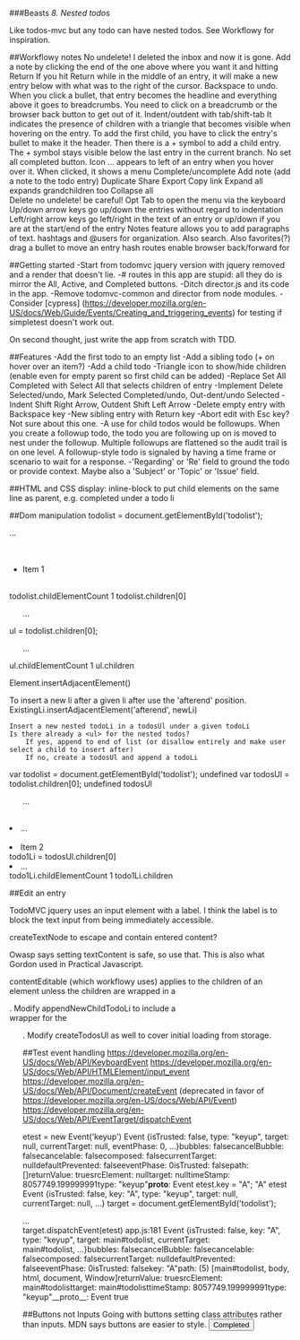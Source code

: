 ###Beasts _8. Nested todos_

Like todos-mvc but any todo can have nested todos. See Workflowy for inspiration.

##Workflowy notes
No undelete! I deleted the inbox and now it is gone.
Add a note by clicking the end of the one above where you want it and hitting Return
	If you hit Return while in the middle of an entry, it will make a new entry below with what was to the right of the cursor. Backspace to undo.
When you click a bullet, that entry becomes the headline and everything above it goes to breadcrumbs.
	You need to click on a breadcrumb or the browser back button to get out of it.
Indent/outdent with tab/shift-tab
It indicates the presence of children with a triangle that becomes visible when hovering on the entry.
To add the first child, you have to click the entry's bullet to make it the header. Then there is a +
symbol to add a child entry.
The + symbol stays visible below the last entry in the current branch.
No set all completed button.
Icon ... appears to left of an entry when you hover over it.
	When clicked, it shows a menu
		Complete/uncomplete
		Add note (add a note to the todo entry)
		Duplicate
		Share
		Export
		Copy link
		Expand all		expands grandchildren too 
		Collapse all	 
		Delete			no undelete! be careful!
Opt Tab to open the menu via the keyboard
Up/down arrow keys go up/down the entries without regard to indentation
Left/right arrow keys go left/right in the text of an entry or up/down if you are at the start/end of the entry
Notes feature allows you to add paragraphs of text.
hashtags and @users for organization. Also search. Also favorites(?)
drag a bullet to move an entry
hash routes enable browser back/forward for 

##Getting started
-Start from todomvc jquery version with jquery removed and a render that doesn't lie.
-\# routes in this app are stupid: all they do is mirror the All, Active, and Completed buttons.
-Ditch director.js and its code in the app.
-Remove todomvc-common and director from node modules.
-Consider [cypress] (https://developer.mozilla.org/en-US/docs/Web/Guide/Events/Creating_and_triggering_events) for testing if simpletest doesn't work out.

On second thought, just write the app from scratch with TDD.





##Features
-Add the first todo to an empty list
-Add a sibling todo (+ on hover over an item?)
-Add a child todo
-Triangle icon to show/hide children (enable even for empty parent so first child can be added)
-Replace Set All Completed with Select All that selects children of entry
-Implement Delete Selected/undo, Mark Selected Completed/undo, Out-dent/undo Selected
-Indent Shift Right Arrow, Outdent Shift Left Arrow
-Delete empty entry with Backspace key
-New sibling entry with Return key
-Abort edit with Esc key? Not sure about this one.
-A use for child todos would be followups. When you create a followup todo, the todo you are following up on is moved to nest under the followup. Multiple followups are flattened so the audit trail is on one level. A followup-style todo is signaled by having a time frame or scenario to wait for a response.
-'Regarding' or 'Re' field to ground the todo or provide context. Maybe also a 'Subject' or 'Topic' or 'Issue' field.

##HTML and CSS
display: inline-block to put child elements on the same line as parent, e.g. completed under a todo li

##Dom manipulation
todolist = document.getElementById('todolist');
<main id=​"todolist">​…​</main>​<ul>​<li id=​"p1ykai64y5">​Item 1​</li>​</ul>​</main>​
todolist.childElementCount
1
todolist.children[0]
<ul>​…​</ul>​
ul = todolist.children[0];
<ul>​…​</ul>​
ul.childElementCount
1
ul.children

Element.insertAdjacentElement()

To insert a new li after a given li after use the 'afterend' position.
ExistingLi.insertAdjacentElement('afterend', newLi)

	Insert a new nested todoLi in a todosUl under a given todoLi
	Is there already a <ul> for the nested todos?
		If yes, append to end of list (or disallow entirely and make user select a child to insert after)
		If no, create a todosUl and append a todoLi

var todolist = document.getElementById('todolist');
undefined
var todosUl = todolist.children[0];
undefined
todosUl
<ul>​…​</ul>​<li id=​"4mzn8roui0v">​…​</li>​<li id=​"k1drmuvxit">​Item 2​</li>​</ul>​
todo1Li = todosUl.children[0]
<li id=​"4mzn8roui0v">​…​</li>​
todo1Li.childElementCount
1
todo1Li.children

##Edit an entry

TodoMVC jquery uses an input element with a label. I think the label
is to block the text input from being immediately accessible.

createTextNode to escape and contain entered content?

Owasp says setting textContent is safe, so use that. This is also what Gordon
used in Practical Javascript.

contentEditable (which workflowy uses) applies to the children of an element unless the children
are wrapped in a <div>.
	Modify appendNewChildTodoLi to include a <div> wrapper for the <ul>.
	Modify createTodosUl as well to cover initial loading from storage.

##Test event handling
https://developer.mozilla.org/en-US/docs/Web/API/KeyboardEvent
https://developer.mozilla.org/en-US/docs/Web/API/HTMLElement/input_event
https://developer.mozilla.org/en-US/docs/Web/API/Document/createEvent (deprecated in favor of
	https://developer.mozilla.org/en-US/docs/Web/API/Event)
https://developer.mozilla.org/en-US/docs/Web/API/EventTarget/dispatchEvent

etest = new Event('keyup')
Event {isTrusted: false, type: "keyup", target: null, currentTarget: null, eventPhase: 0, …}bubbles: falsecancelBubble: falsecancelable: falsecomposed: falsecurrentTarget: nulldefaultPrevented: falseeventPhase: 0isTrusted: falsepath: []returnValue: truesrcElement: nulltarget: nulltimeStamp: 8057749.199999991type: "keyup"__proto__: Event
etest.key = "A";
"A"
etest
Event {isTrusted: false, key: "A", type: "keyup", target: null, currentTarget: null, …}
target = document.getElementById('todolist');
<main id=​"todolist">​…​</main>​
target.dispatchEvent(etest)
app.js:181 Event {isTrusted: false, key: "A", type: "keyup", target: main#todolist, currentTarget: main#todolist, …}bubbles: falsecancelBubble: falsecancelable: falsecomposed: falsecurrentTarget: nulldefaultPrevented: falseeventPhase: 0isTrusted: falsekey: "A"path: (5) [main#todolist, body, html, document, Window]returnValue: truesrcElement: main#todolisttarget: main#todolisttimeStamp: 8057749.199999991type: "keyup"__proto__: Event
true

##Buttons not Inputs
Going with buttons setting class attributes rather than inputs. MDN says buttons are easier to style. 
<button type="button" name="completed">Completed</button>

